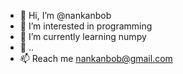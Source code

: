 - 👋 Hi, I’m @nankanbob
- 👀 I’m interested in programming 
- 🌱 I’m currently learning numpy
- 💞️ .. 
- 📫 Reach me nankanbob@gmail.com

<!---
nankanbob/nankanbob is a ✨ special ✨ repository because its `README.md` (this file) appears on your GitHub profile.
You can click the Preview link to take a look at your changes.
--->
